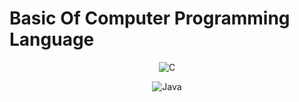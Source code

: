 # Basic Of Computer Programming Language
<center>

![C](https://img.shields.io/badge/c-%2300599C.svg?style=for-the-badge&logo=c&logoColor=white)

</center>

<center>

![Java](https://img.shields.io/badge/java-%23ED8B00.svg?style=for-the-badge&logo=java&logoColor=white)


</center>